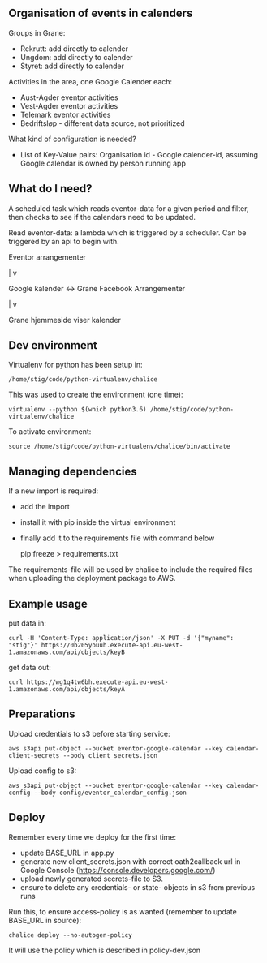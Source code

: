 ## Organisation of events in calenders

Groups in Grane:

 - Rekrutt: add directly to calender
 - Ungdom: add directly to calender
 - Styret: add directly to calender
 
Activities in the area, one Google Calender each:

 - Aust-Agder eventor activities
 - Vest-Agder eventor activities
 - Telemark eventor activities
 - Bedriftsløp - different data source, not prioritized

What kind of configuration is needed?

 - List of Key-Value pairs: Organisation id - Google calender-id, assuming Google calendar
 is owned by person running app

## What do I need?

A scheduled task which reads eventor-data for a given period and filter, then checks
to see if the calendars need to be updated. 

Read eventor-data: a lambda which is triggered by a scheduler. 
Can be triggered by an api to begin with.


Eventor arrangementer

|
v
 
Google kalender <-> Grane Facebook Arrangementer

|
v

Grane hjemmeside viser kalender


## Dev environment
Virtualenv for python has been setup in:

    /home/stig/code/python-virtualenv/chalice

This was used to create the environment (one time):

    virtualenv --python $(which python3.6) /home/stig/code/python-virtualenv/chalice
    
To activate environment:

    source /home/stig/code/python-virtualenv/chalice/bin/activate
    
## Managing dependencies
If a new import is required:

- add the import
- install it with pip inside the virtual environment
- finally add it to the requirements file with command below


    pip freeze > requirements.txt
    
The requirements-file will be used by chalice to include the required files when 
uploading the deployment package to AWS.    
    
 
## Example usage

put data in:

    curl -H 'Content-Type: application/json' -X PUT -d '{"myname": "stig"}' https://0b205youuh.execute-api.eu-west-1.amazonaws.com/api/objects/keyB

get data out:

    curl https://wg1q4tw6bh.execute-api.eu-west-1.amazonaws.com/api/objects/keyA

## Preparations 

Upload credentials to s3 before starting service:

    aws s3api put-object --bucket eventor-google-calendar --key calendar-client-secrets --body client_secrets.json

Upload config to s3:

    aws s3api put-object --bucket eventor-google-calendar --key calendar-config --body config/eventor_calendar_config.json

## Deploy

Remember every time we deploy for the first time:

- update BASE_URL in app.py
- generate new client_secrets.json with correct oath2callback url in Google Console (https://console.developers.google.com/)
- upload newly generated secrets-file to S3.
- ensure to delete any credentials- or state- objects in s3 from previous runs

Run this, to ensure access-policy is as wanted (remember to update BASE_URL in source):

    chalice deploy --no-autogen-policy
    
It will use the policy which is described in policy-dev.json